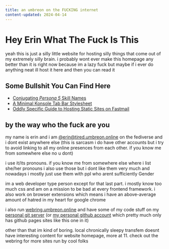 ```yaml
---
title: an umbreon on the FUCKING internet
content-updated: 2024-04-14
---
```

# Hey Erin What The Fuck Is This

yeah this is just a silly little website for hosting silly things that come out of my extremely silly brain. i probably wont ever make this homepage any better than it is right now because im a lazy fuck but maybe if i ever do anything neat ill host it here and then you can read it

## Some Bullshit You Can Find Here

- [Conjugating <cite>Persona 5</cite> Skill Names](/p5skills)
- [A Minimal Konsole Tab Bar Stylesheet](/konsole-css)
- [Oddly Specific Guide to Hosting Static Sites on Fastmail](/fastmail-site-hosting)

## by the way who the fuck are you
my name is erin and i am <a rel="me" href="https://tired.umbreon.online/@erin">@erin@tired.umbreon.online</a> on the fediverse and i dont exist anywhere else (this is sarcasm i do have other accounts but i try to avoid linking to all my online presences from each other. if you know me from somewhere else no u dont)

i use it/its pronouns. if you know me from somewhere else where i list she/her pronouns i also use those but i dont like them very much and nowadays i mostly just use them with ppl who arent sufficiently Gender

im a web developer type person except for that last part. i mostly know too much css and am on a mission to be bad at every frontend framework. i also work on browser extensions which means i have an above-average amount of hatred in my heart for google chrome

i also run [webring.umbreon.online](https://webring.umbreon.online) and have some of my code stuff on my [personal git server](https://git.ewin.moe/erin) (or [my personal github account](https://github.com/ewwwin) which pretty much only has github pages sites like this one in it)

other than that im kind of boring. local chronically sleepy transfem doesnt have interesting content for website homepage, more at 11. check out the webring for more sites run by cool folks
